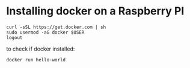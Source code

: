 # Installing docker on a Raspberry PI

    curl -sSL https://get.docker.com | sh
    sudo usermod -aG docker $USER
    logout

to check if docker installed:

    docker run hello-world